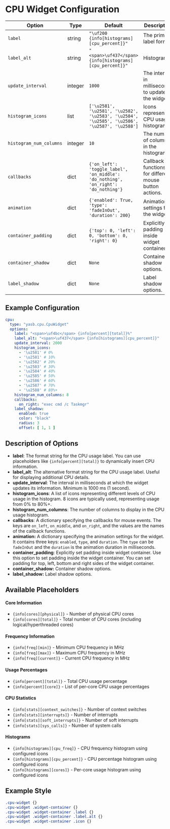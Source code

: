 # CPU Widget Configuration

| Option                | Type    | Default                                                                 | Description                                                                 |
|-----------------------|---------|-------------------------------------------------------------------------|-----------------------------------------------------------------------------|
| `label`               | string  | `"\uf200 {info[histograms][cpu_percent]}"`                              | The primary label format.                                                   |
| `label_alt`           | string  | `"<span>\uf437</span> {info[histograms][cpu_percent]}"` | Histograms | The alternative label format.                                               |
| `update_interval`     | integer | `1000`                                                                  | The interval in milliseconds to update the widget.                          |
| `histogram_icons`     | list    | `['\u2581', '\u2581', '\u2582', '\u2583', '\u2584', '\u2585', '\u2586', '\u2587', '\u2588']` | Icons representing CPU usage histograms.                                    |
| `histogram_num_columns` | integer | `10`                                                                    | The number of columns in the histogram.                                     |
| `callbacks`           | dict    | `{'on_left': 'toggle_label', 'on_middle': 'do_nothing', 'on_right': 'do_nothing'}` | Callback functions for different mouse button actions.                      |
| `animation`         | dict    | `{'enabled': True, 'type': 'fadeInOut', 'duration': 200}`               | Animation settings for the widget.                                          |
| `container_padding`  | dict | `{'top': 0, 'left': 0, 'bottom': 0, 'right': 0}`      | Explicitly set padding inside widget container. |
| `container_shadow`   | dict   | `None`                  | Container shadow options.                       |
| `label_shadow`         | dict   | `None`                  | Label shadow options.                 |

## Example Configuration

```yaml
cpu:
  type: "yasb.cpu.CpuWidget"
  options:
    label: "<span>\uf4bc</span> {info[percent][total]}%"
    label_alt: "<span>\uf437</span> {info[histograms][cpu_percent]}"
    update_interval: 2000
    histogram_icons:
      - '\u2581' # 0%
      - '\u2581' # 10%
      - '\u2582' # 20%
      - '\u2583' # 30%
      - '\u2584' # 40%
      - '\u2585' # 50%
      - '\u2586' # 60%
      - '\u2587' # 70%
      - '\u2588' # 80%+
    histogram_num_columns: 8
    callbacks:
      on_right: "exec cmd /c Taskmgr"
    label_shadow:
      enabled: true
      color: "black"
      radius: 3
      offset: [ 1, 1 ]
```

## Description of Options

- **label**: The format string for the CPU usage label. You can use placeholders like `{info[percent][total]}` to dynamically insert CPU information.
- **label_alt**: The alternative format string for the CPU usage label. Useful for displaying additional CPU details.
- **update_interval**: The interval in milliseconds at which the widget updates its information. Minimum is 1000 ms (1 second).
- **histogram_icons**: A list of icons representing different levels of CPU usage in the histogram. 8 icons are typically used, representing usage from 0% to 80%+.
- **histogram_num_columns**: The number of columns to display in the CPU usage histogram.
- **callbacks**: A dictionary specifying the callbacks for mouse events. The keys are `on_left`, `on_middle`, and `on_right`, and the values are the names of the callback functions.
- **animation:** A dictionary specifying the animation settings for the widget. It contains three keys: `enabled`, `type`, and `duration`. The `type` can be `fadeInOut` and the `duration` is the animation duration in milliseconds.
- **container_padding**: Explicitly set padding inside widget container. Use this option to set padding inside the widget container. You can set padding for top, left, bottom and right sides of the widget container.
- **container_shadow:** Container shadow options.
- **label_shadow:** Label shadow options.

## Available Placeholders

#### Core Information
- `{info[cores][physical]}` - Number of physical CPU cores
- `{info[cores][total]}` - Total number of CPU cores (including logical/hyperthreaded cores)

#### Frequency Information
- `{info[freq][min]}` - Minimum CPU frequency in MHz
- `{info[freq][max]}` - Maximum CPU frequency in MHz  
- `{info[freq][current]}` - Current CPU frequency in MHz

#### Usage Percentages
- `{info[percent][total]}` - Total CPU usage percentage
- `{info[percent][core]}` - List of per-core CPU usage percentages

#### CPU Statistics
- `{info[stats][context_switches]}` - Number of context switches
- `{info[stats][interrupts]}` - Number of interrupts
- `{info[stats][soft_interrupts]}` - Number of soft interrupts
- `{info[stats][sys_calls]}` - Number of system calls

#### Histograms
- `{info[histograms][cpu_freq]}` - CPU frequency histogram using configured icons
- `{info[histograms][cpu_percent]}` - CPU percentage histogram using configured icons
- `{info[histograms][cores]}` - Per-core usage histogram using configured icons

## Example Style
```css
.cpu-widget {}
.cpu-widget .widget-container {}
.cpu-widget .widget-container .label {}
.cpu-widget .widget-container .label.alt {}
.cpu-widget .widget-container .icon {}
```